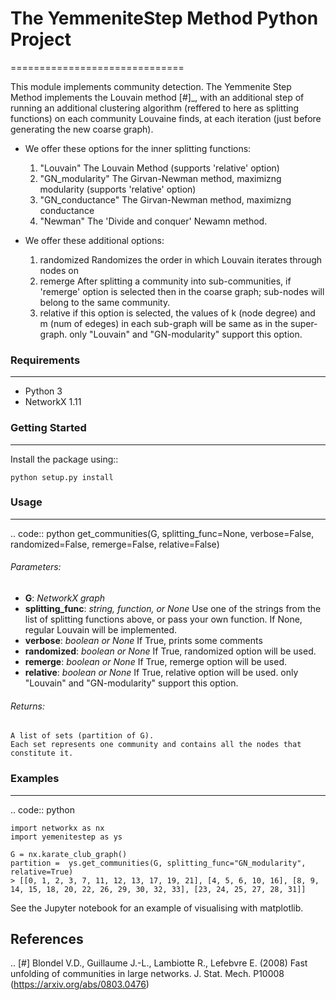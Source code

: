 
# The YemmeniteStep Method Python Project
==============================

This module implements community detection.
The Yemmenite Step Method implements the Louvain method [#]_, with an additional step of running an additional clustering algorithm (reffered to here as splitting functions) on each community Louvaine finds, at each iteration (just before generating the new coarse graph).

* We offer these options for the inner splitting functions:
    1. "Louvain"
        The Louvain Method (supports 'relative' option)
    2. "GN_modularity"
        The Girvan-Newman method, maximizng modularity (supports 'relative' option)
    3. "GN_conductance" 
        The Girvan-Newman method, maximizng conductance
    4. "Newman"
        The 'Divide and conquer' Newamn method.
    
* We offer these additional options:
    1. randomized
        Randomizes the order in which Louvain iterates through nodes on
    2. remerge
        After splitting a community into sub-communities, if 'remerge' option is selected
        then in the coarse graph; sub-nodes will belong to the same community.
    3. relative
        if this option is selected, the values of k (node degree) and m (num of edeges) in each
        sub-graph will be same as in the super-graph.
        only "Louvain" and "GN-modularity" support this option.

### Requirements
------------

* Python 3
* NetworkX 1.11


### Getting Started
-----
Install the package using::

    python setup.py install

### Usage
-----
.. code:: python
    get_communities(G, splitting_func=None, verbose=False, randomized=False, remerge=False, relative=False)

###### Parameters:
- **G**: *NetworkX graph*
- **splitting_func**: *string, function, or None*
    Use one of the strings from the list of splitting functions above,
    or pass your own function. If None, regular Louvain will be implemented.
- **verbose**: *boolean or None*
 If True, prints some comments
- **randomized**: *boolean or None*
    If True, randomized option will be used.
- **remerge**: *boolean or None*
    If True, remerge option will be used.
- **relative**: *boolean or None*
    If True, relative option will be used.
    only "Louvain" and "GN-modularity" support this option.

###### Returns:
    A list of sets (partition of G). 
    Each set represents one community and contains all the nodes that constitute it.

### Examples
-----
.. code:: python

    import networkx as nx
    import yemenitestep as ys

    G = nx.karate_club_graph()
    partition =  ys.get_communities(G, splitting_func="GN_modularity", relative=True)
    > [[0, 1, 2, 3, 7, 11, 12, 13, 17, 19, 21], [4, 5, 6, 10, 16], [8, 9, 14, 15, 18, 20, 22, 26, 29, 30, 32, 33], [23, 24, 25, 27, 28, 31]]

See the Jupyter notebook for an example of visualising with matplotlib.

References
----------

.. [#] Blondel V.D., Guillaume J.-L., Lambiotte R., Lefebvre E. (2008) Fast
   unfolding of communities in large networks. J. Stat. Mech. P10008
   (https://arxiv.org/abs/0803.0476)
